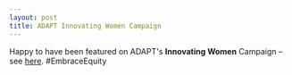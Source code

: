 ```yaml
---
layout: post
title: ADAPT Innovating Women Campaign
---
```


Happy to have been featured on ADAPT's <b>Innovating Women</b> Campaign – see <a href="https://www.adaptcentre.ie/news-and-events/adapt-celebrates-innovating-women-for-international-womens-day-dr-iona-gessinger/" target="_blank" rel="noopener">here</a>. #EmbraceEquity
